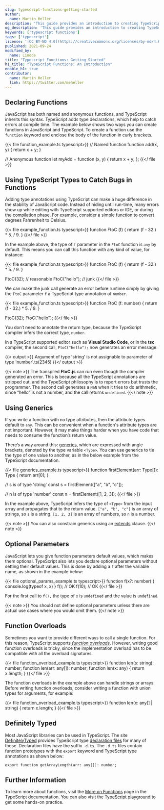 ```yaml
---
slug: typescript-functions-getting-started
author:
  name: Martin Heller
description: 'This guide provides an introduction to creating TypeScript functions. It discusses some of the differences between functions in JavaScript and TypeScript'
og_description: 'This guide provides an introduction to creating TypeScript functions. It discusses some of the differences between functions in JavaScript and TypeScript'
keywords: ['typescript functions']
tags: ['typescript']
license: '[CC BY-ND 4.0](https://creativecommons.org/licenses/by-nd/4.0)'
published: 2021-09-24
modified_by:
  name: Linode
title: "Typescript Functions: Getting Started"
h1_title: "TypeScript Functions: An Introduction"
enable_h1: true
contributor:
  name: Martin Heller
  link: https://twitter.com/meheller
---
```


## Declaring Functions

JavaScript has both named and anonymous functions, and TypeScript inherits this syntax. TypeScript adds type declarations, which help to catch errors at compile time. The example below shows two ways you can create functions in JavaScript and TypeScript. To create a function use the `function` keyword and enclose the body of the function in curly brackets.

{{< file function_example.ts typescript>}}
// Named function
function add(x, y) {
 return x + y;
}

// Anonymous function
let myAdd = function (x, y) {
 return x + y;
};
{{</ file >}}

## Using TypeScript Types to Catch Bugs in Functions

Adding type annotations using TypeScript can make a huge difference in the stability of JavaScript code. Instead of hiding until run-time, many errors show up while editing with TypeScript supported editors or IDE, or during the compilation phase. For example, consider a simple function to convert degrees Fahrenheit to Celsius.

{{< file example_function.ts typescript>}}
function FtoC (f) {
    return (f - 32.) * 5. / 9.
}
{{</ file >}}

In the example above, the type of `f` parameter in the `FtoC` function is `any` by default. This means you can call this function with any kind of value, for instance:

{{< file example_function.ts typescript>}}
function FtoC (f) {
    return (f - 32.) * 5. / 9.
}

FtoC(32);      // reasonable
FtoC("hello");   // junk
{{</ file >}}

We can make the junk call generate an error before runtime simply by giving the `FtoC` parameter `f` a TypeScript type annotation of `number`.

{{< file example_function.ts typescript>}}
function FtoC (f: number) {
    return (f - 32.) * 5. / 9.
}

FtoC(32);
FtoC("hello");
{{</ file >}}

You don’t need to annotate the return type, because the TypeScript compiler infers the correct type, `number`.

In a TypeScript supported editor such as **Visual Studio Code**, or in the **tsc** compiler, the second call, `FtoC("hello");` now generates an error message:

{{< output >}}
Argument of type 'string' is not assignable to parameter of type 'number'.ts(2345)
{{</ output >}}

{{< note >}}
The transpiled **FtoC.js** can run even though the compiler generated an error. This is because all the TypeScript annotations are stripped out, and the TypeScript philosophy is to report errors but trusts the programmer. The second call generates a `NaN` when it tries to do arithmetic, since “hello” is not a number, and the call returns `undefined`.
{{</ note >}}

## Using Generics

If you write a function with no type attributes, then the attribute types default to `any`. This can be convenient when a function's attribute types are not important. However, it may make things harder when you have code that needs to consume the function’s return value.

There’s a way around this: [generics](https://www.typescriptlang.org/docs/handbook/2/functions.html#generic-functions), which are expressed with angle brackets, denoted by the type variable `<Type>`. You can use generics to tie the type of one value to another, as in the below example from the TypeScript documentation.

{{< file generics_example.ts typescript>}}
function firstElement<Type>(arr: Type[]): Type {
  return arr[0];
}

// s is of type 'string'
const s = firstElement(["a", "b", "c"]);

// n is of type 'number'
const n = firstElement([1, 2, 3]);
{{</ file >}}

In the example above, TypeScript infers the type of `<Type>` from the input array and propagates that to the return value. `["a", "b", "c"]` is an array of strings, so `s` is a string. `[1, 2, 3]` is an array of numbers, so `n` is a number.

{{< note >}}
You can also constrain generics using an [extends](https://www.typescriptlang.org/docs/handbook/2/functions.html#constraints) clause.
{{</ note >}}

## Optional Parameters

JavaScript lets you give function parameters default values, which makes them optional. TypeScript also lets you declare optional parameters without setting their default values. This is done by adding a `?` after the variable name, as shown in the example below:

{{< file optional_params_example.ts typescript>}}
function f(x?: number) {
    console.log(typeof x, x)
}
f(); // OK
f(10); // OK
{{</ file >}}

For the first call to `f(),` the type of `x` is `undefined` and the value is `undefined`.

{{< note >}}
You should not define optional parameters unless there are actual use cases where you would omit them.
{{</ note >}}

## Function Overloads

Sometimes you want to provide different ways to call a single function. For this reason, TypeScript supports [*function overloads*](https://www.typescriptlang.org/docs/handbook/2/functions.html#function-overloads). However, writing good function overloads is tricky, since the implementation overload has to be compatible with all the overload signatures.

{{< file function_overload_example.ts typescript>}}
function len(s: string): number;
function len(arr: any[]): number;
function len(x: any) {
 return x.length;
}
{{</ file >}}

The function overloads in the example above can handle strings or arrays. Before writing function overloads, consider writing a function with union types for arguments, for example:

{{< file function_overload_example.ts typescript>}}
function len(x: any[] | string) {
 return x.length;
}
{{</ file >}}

## Definitely Typed

Most JavaScript libraries can be used in TypeScript. The site [DefinitelyTyped](http://definitelytyped.org/) provides TypeScript type [declaration files](https://www.typescriptlang.org/docs/handbook/declaration-files/introduction.html) for many of these. Declaration files have the suffix `.d.ts`. The `.d.ts` files contain function prototypes with the `export` keyword and TypeScript type annotations as shown below:

    export function getArrayLength(arr: any[]): number;

## Further Information

To learn more about functions, visit the [More on Functions](https://www.typescriptlang.org/docs/handbook/2/functions.html) page in the TypeScript documentation. You can also visit the [TypeScript playground](https://www.typescriptlang.org/play) to get some hands-on practice.
